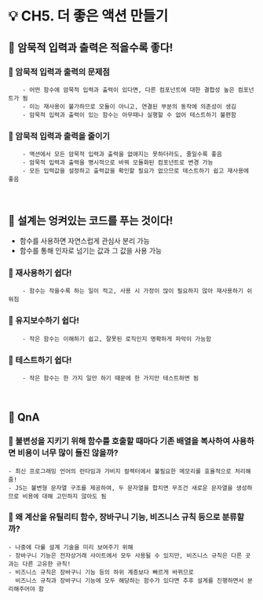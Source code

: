 # 💡 CH5. 더 좋은 액션 만들기

## 📢 암묵적 입력과 출력은 적을수록 좋다!

### 🤔 암묵적 입력과 출력의 문제점

        - 어떤 함수에 암묵적 입력과 출력이 있다면, 다른 컴포넌트에 대한 결합성 높은 컴포넌트가 됨
        - 이는 재사용이 불가하므로 모듈이 아니고, 연결된 부분의 동작에 의존성이 생김
        - 암묵적 입력과 출력이 있는 함수는 아무때나 실행할 수 없어 테스트하기 불편함

### 💫 암묵적 입력과 출력을 줄이기

        - 액션에서 모든 암묵적 입력과 출력을 없애지는 못하더라도, 줄일수록 좋음
        - 암묵적 입력과 출력을 명시적으로 바꿔 모듈화된 컴포넌트로 변경 가능
        - 모든 입력값을 설정하고 출력값을 확인할 필요가 없으므로 테스트하기 쉽고 재사용에 좋음

<br/>

## 📢 설계는 엉켜있는 코드를 푸는 것이다!

- 함수를 사용하면 자연스럽게 관심사 분리 가능
- 함수를 통해 인자로 넘기는 값과 그 값을 사용 가능

### 🌟 재사용하기 쉽다!

        - 함수는 작을수록 하는 일이 적고, 사용 시 가정이 많이 필요하지 않아 재사용하기 쉬워짐

### 🌟 유지보수하기 쉽다!

        - 작은 함수는 이해하기 쉽고, 잘못된 로직인지 명확하게 파악이 가능함

### 🌟 테스트하기 쉽다!

        - 작은 함수는 한 가지 일만 하기 때문에 한 가지만 테스트하면 됨

<br/>

## 🤖 QnA

### 🤔 불변성을 지키기 위해 함수를 호출할 때마다 기존 배열을 복사하여 사용하면 비용이 너무 많이 들진 않을까?

    - 최신 프로그래밍 언어의 런타임과 가비지 컬렉터에서 불필요한 메모리를 효율적으로 처리해줌!
    - JS는 불변형 문자열 구조를 제공하여, 두 문자열을 합치면 무조건 새로운 문자열을 생성하므로 비용에 대해 고민하지 않아도 됨

### 🤔 왜 계산을 유틸리티 함수, 장바구니 기능, 비즈니스 규칙 등으로 분류할까?

    - 나중에 다룰 설계 기술을 미리 보여주기 위해
    - 장바구니 기능은 전자상거래 사이트에서 모두 사용될 수 있지만, 비즈니스 규칙은 다른 곳과는 다른 고유한 규칙!
    - 비즈니스 규칙은 장바구니 기능 등의 하위 계층보다 빠르게 바뀌므로
      비즈니스 규칙과 장바구니 기능에 모두 해당하는 함수가 있다면 추후 설계를 진행하면서 분리해주어야 함
